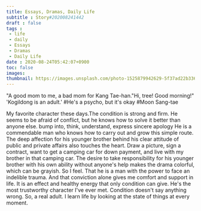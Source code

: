 ```yaml
---
title: Essays, Dramas, Daily Life
subtitle : Story#202008241442
draft : false
tags :
 - life
 - daily
 - Essays
 - Dramas
 - Daily Life
date : 2020-08-24T05:42:07+0900
toc: false
images: 
thumbnail: https://images.unsplash.com/photo-1525879942629-5f37ad22b336?ixlib=rb-1.2.1&q=80&fm=jpg&crop=entropy&cs=tinysrgb&w=1080&fit=max&ixid=eyJhcHBfaWQiOjE1NTU0OX0
---
```


"A good mom to me, a bad mom for Kang Tae-han."Hi, tree! Good morning!" 'Kogildong is an adult.' #He's a psycho, but it's okay #Moon Sang-tae  

My favorite character these days.The condition is strong and firm. He seems to be afraid of conflict, but he knows how to solve it better than anyone else. bump into, think, understand, express sincere apology He is a commendable man who knows how to carry out and grow this simple route. The deep affection for his younger brother behind his clear attitude of public and private affairs also touches the heart. Draw a picture, sign a contract, want to get a camping car for down payment, and live with my brother in that camping car. The desire to take responsibility for his younger brother with his own ability without anyone's help makes the drama colorful, which can be grayish. So I feel. That he is a man with the power to face an indelible trauma. And that conviction alone gives me comfort and support in life. It is an effect and healthy energy that only condition can give. He's the most trustworthy character I've ever met. Condition doesn't say anything wrong. So, a real adult. I learn life by looking at the state of things at every moment.  

